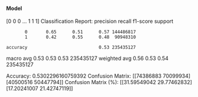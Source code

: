 #### Model
[0 0 0 ... 1 1 1]
Classification Report:
              precision    recall  f1-score   support

           0       0.65      0.51      0.57 144486817
           1       0.42      0.55      0.48  90948310

    accuracy                           0.53 235435127
   macro avg       0.53      0.53      0.53 235435127
weighted avg       0.56      0.53      0.54 235435127

Accuracy: 0.5302296160759392
Confusion Matrix:
[[74386883 70099934]
 [40500516 50447794]]
Confusion Matrix (%):
[[31.59549042 29.77462832]
 [17.20241007 21.42747119]]
